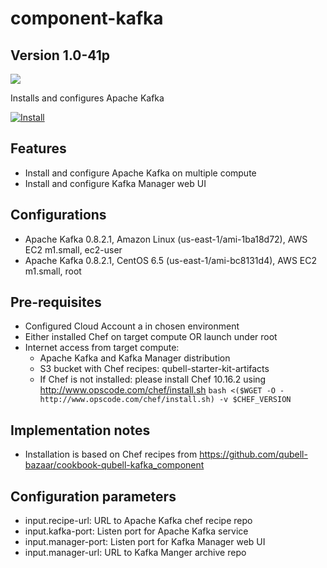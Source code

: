 component-kafka
===============

Version 1.0-41p
---------------

<img src="https://s3.amazonaws.com/qubell-images/kafka.jpg">

Installs and configures Apache Kafka

[![Install](https://raw.github.com/qubell-bazaar/component-skeleton/master/img/install.png)](https://express.qubell.com/applications/upload?metadataUrl=https://raw.github.com/qubell-bazaar/component-kafka/1.0-41p/meta.yml)

Features
--------

- Install and configure Apache Kafka on multiple compute
- Install and configure Kafka Manager web UI

Configurations
--------------
- Apache Kafka 0.8.2.1, Amazon Linux (us-east-1/ami-1ba18d72), AWS EC2 m1.small, ec2-user
- Apache Kafka 0.8.2.1, CentOS 6.5 (us-east-1/ami-bc8131d4), AWS EC2 m1.small, root

Pre-requisites
--------------
 - Configured Cloud Account a in chosen environment
 - Either installed Chef on target compute OR launch under root
 - Internet access from target compute:
   - Apache Kafka and Kafka Manager distribution
   - S3 bucket with Chef recipes: qubell-starter-kit-artifacts
   - If Chef is not installed: please install Chef 10.16.2 using http://www.opscode.com/chef/install.sh ```bash <($WGET -O - http://www.opscode.com/chef/install.sh) -v $CHEF_VERSION```

Implementation notes
--------------------
 - Installation is based on Chef recipes from https://github.com/qubell-bazaar/cookbook-qubell-kafka_component

Configuration parameters
------------------------
- input.recipe-url: URL to Apache Kafka chef recipe repo
- input.kafka-port: Listen port for Apache Kafka service
- input.manager-port: Listen port for Kafka Manager web UI
- input.manager-url: URL to Kafka Manger archive repo